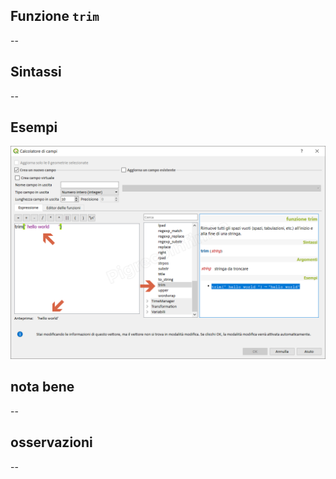 ## Funzione `trim`

--

## Sintassi

--

## Esempi

<img src="/img/stringhe_di_testo/trim/trim1.png">

## nota bene

--

## osservazioni

--